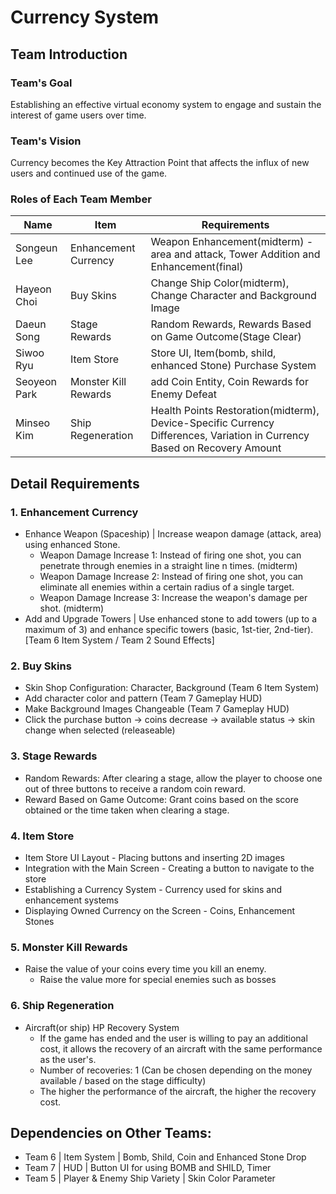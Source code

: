 # Currency System


## Team Introduction

### Team's Goal
Establishing an effective virtual economy system to engage and sustain the interest of game users over time.

### Team's Vision
Currency becomes the Key Attraction Point that affects the influx of new users and continued use of the game.

### Roles of Each Team Member

| Name | Item    | Requirements                                  |
|------|---------|-----------------------------------------------|
| Songeun Lee | Enhancement Currency | Weapon Enhancement(midterm) - area and attack, Tower Addition and Enhancement(final) |
| Hayeon Choi | Buy Skins | Change Ship Color(midterm), Change Character and Background Image |
| Daeun Song | Stage Rewards | Random Rewards, Rewards Based on Game Outcome(Stage Clear) |
| Siwoo Ryu | Item Store | Store UI, Item(bomb, shild, enhanced Stone) Purchase System |
| Seoyeon Park | Monster Kill Rewards | add Coin Entity, Coin Rewards for Enemy Defeat |  
| Minseo Kim | Ship Regeneration | Health Points Restoration(midterm), Device-Specific Currency Differences, Variation in Currency Based on Recovery Amount | 


## Detail Requirements

### 1. Enhancement Currency
- Enhance Weapon (Spaceship) | Increase weapon damage (attack, area) using enhanced Stone.
    - Weapon Damage Increase 1: Instead of firing one shot, you can penetrate through enemies in a straight line n times. (midterm)
    - Weapon Damage Increase 2: Instead of firing one shot, you can eliminate all enemies within a certain radius of a single target.
    - Weapon Damage Increase 3: Increase the weapon's damage per shot. (midterm) 
- Add and Upgrade Towers | Use enhanced stone to add towers (up to a maximum of 3) and enhance specific towers (basic, 1st-tier, 2nd-tier).
[Team 6 Item System / Team 2 Sound Effects] 

### 2. Buy Skins 
- Skin Shop Configuration: Character, Background (Team 6 Item System)
- Add character color and pattern (Team 7 Gameplay HUD)
- Make Background Images Changeable (Team 7 Gameplay HUD)
- Click the purchase button → coins decrease → available status → skin change when selected (releaseable)

### 3. Stage Rewards
- Random Rewards: After clearing a stage, allow the player to choose one out of three buttons to receive a random coin reward.
- Reward Based on Game Outcome: Grant coins based on the score obtained or the time taken when clearing a stage.

### 4. Item Store
- Item Store UI Layout - Placing buttons and inserting 2D images
- Integration with the Main Screen - Creating a button to navigate to the store
- Establishing a Currency System - Currency used for skins and enhancement systems 
- Displaying Owned Currency on the Screen - Coins, Enhancement Stones

### 5. Monster Kill Rewards
- Raise the value of your coins every time you kill an enemy.
    - Raise the value more for special enemies such as bosses
      
### 6. Ship Regeneration
- Aircraft(or ship) HP Recovery System
    - If the game has ended and the user is willing to pay an additional cost, it allows the recovery of an aircraft with the same performance as the user's.
    - Number of recoveries: 1 (Can be chosen depending on the money available / based on the stage difficulty)
    - The higher the performance of the aircraft, the higher the recovery cost.
 
## Dependencies on Other Teams:
- Team 6 | Item System | Bomb, Shild, Coin and Enhanced Stone Drop
- Team 7 | HUD | Button UI for using BOMB and SHILD, Timer
- Team 5 | Player & Enemy Ship Variety | Skin Color Parameter
